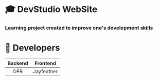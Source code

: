 # 🎓 DevStudio WebSite
### Learning project created to improve one's development skills

# 👥 Developers
| **Backend**      | **Frontend**            |
|:-------------:|:------------------:|
| DFR   | Jayfeather    |

